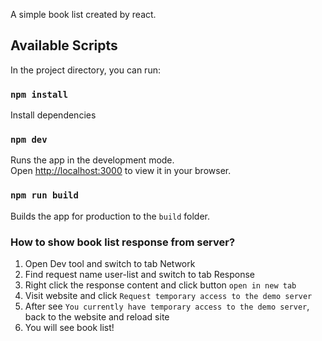 A simple book list created by react.
## Available Scripts

In the project directory, you can run:

### `npm install`

Install dependencies

### `npm dev`

Runs the app in the development mode.\
Open [http://localhost:3000](http://localhost:3000) to view it in your browser.

### `npm run build`

Builds the app for production to the `build` folder.


### How to show book list response from server?
1. Open Dev tool and switch to tab Network
2. Find request name user-list and switch to tab Response
3. Right click the response content and click button `open in new tab`
4. Visit website and click `Request temporary access to the demo server`
5. After see `You currently have temporary access to the demo server`, back to the website and reload site
6. You will see book list!


